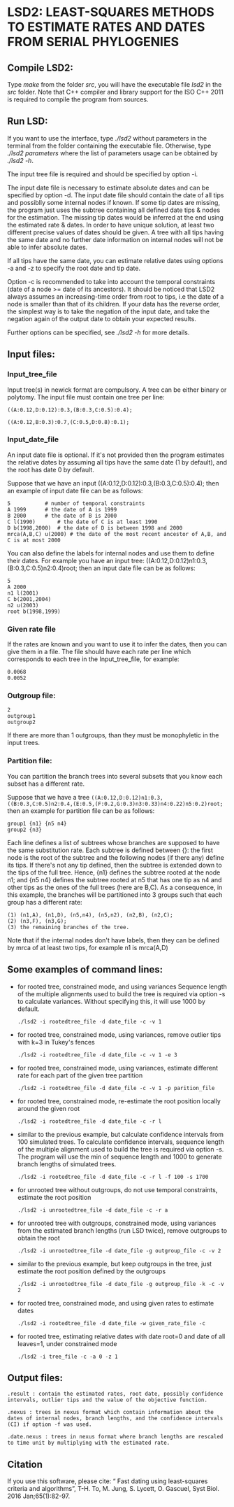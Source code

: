 # LSD2: LEAST-SQUARES METHODS TO ESTIMATE RATES AND DATES FROM SERIAL PHYLOGENIES

## Compile LSD2:

Type *make* from the folder *src*, you will have the executable file *lsd2* in the *src* folder.
Note that C++ compiler and library support for the ISO C++ 2011 is required to compile the program from sources. 
     
## Run LSD:

If you want to use the interface, type *./lsd2* without parameters in the terminal from the folder containing the executable file.
Otherwise, type *./lsd2 parameters*  where the list of parameters usage can be obtained by *./lsd2 -h*.

The input tree file is required and should be specified by option -i. 
	
The input date file is necessary to estimate absolute dates and can be specified by option -d. 
The input date file should contain the date of all tips and possiblly some internal nodes if known. 
If some tip dates are missing, the program just uses the subtree containing all defined date tips & nodes for the estimation. 
The missing tip dates would be inferred at the end using the estimated rate & dates.
In order to have unique solution, at least two different precise values of dates should be 
given. A tree with all tips having the same date and no further date 
information on internal nodes will not be able to infer absolute dates. 

If all tips have the same date, you can estimate relative dates using options -a and -z to 
specify the root date and tip date. 
	
Option -c is recommended to take into account the temporal constraints (date of a node >= date of its ancestors). 
It should be noticed that LSD2 always assumes an increasing-time order from root to tips, i.e the date of a node is smaller than that of its children. If your data has the reverse order, the simplest way is to take the negation of the
input date, and take the negation again of the output date to obtain your expected results.

Further options can be specified, see *./lsd2 -h* for more details.
    
## Input files:


### Input_tree_file

Input tree(s) in newick format are compulsory. A tree can be either binary or polytomy. The input
file must contain one tree per line:

    ((A:0.12,D:0.12):0.3,(B:0.3,C:0.5):0.4);

    ((A:0.12,B:0.3):0.7,(C:0.5,D:0.8):0.1);

### Input_date_file

An input date file is optional. If it's not provided then the program estimates the relative dates by
assuming all tips have the same date (1 by default), and the root has date 0 by default.

Suppose that we have an input ((A:0.12,D:0.12):0.3,(B:0.3,C:0.5):0.4); then an example of
input date file can be as follows:

    5			# number of temporal constraints
    A 1999		# the date of A is 1999
    B 2000		# the date of B is 2000
    C l(1990)		# the date of C is at least 1990
    D b(1998,2000)	# the date of D is between 1998 and 2000
    mrca(A,B,C) u(2000)	# the date of the most recent ancestor of A,B, and C is at most 2000
    
You can also define the labels for internal nodes and use them to define their dates. 
For example you have an input tree: ((A:0.12,D:0.12)n1:0.3,(B:0.3,C:0.5)n2:0.4)root; 
then an input date file can be as follows:

    5
    A 2000
    n1 l(2001)
    C b(2001,2004)
    n2 u(2003)
    root b(1998,1999)

### Given rate file

If the rates are known and you want to use it to infer the dates, then you can 
give them in a file. The file should have each rate per line which corresponds 
to each tree in the Input_tree_file, for example:

	0.0068	
	0.0052


### Outgroup file:

	2
	outgroup1
	outgroup2

If there are more than 1 outgroups, than they must be monophyletic in the input trees.

### Partition file: 

You can partition the branch trees into several subsets that you know each subset
has a different rate. 

Suppose that we have a tree `((A:0.12,D:0.12)n1:0.3,((B:0.3,C:0.5)n2:0.4,(E:0.5,(F:0.2,G:0.3)n3:0.33)n4:0.22)n5:0.2)root;` then an example for partition file can be as follows:

    group1 {n1} {n5 n4}
    group2 {n3}

Each line defines a list of subtrees whose branches are supposed to have the same substitution rate. Each subtree is defined between {}: the first node is the root of the subtree and the following nodes (if there any) define its tips. 
If there's not any tip defined, then the subtree is extended down to the tips of the full tree. Hence, {n1} defines the subtree rooted at the node n1; and {n5 n4} defines the subtree rooted at n5 that has one tip as n4 and other tips as the ones of the full trees (here are B,C). 
As a consequence, in this example, the branches will be partitioned into 3 groups such that each group has a different rate: 

    (1) (n1,A), (n1,D), (n5,n4), (n5,n2), (n2,B), (n2,C); 
    (2) (n3,F), (n3,G); 
    (3) the remaining branches of the tree. 
    
Note that if the internal nodes don't have labels, then they can be defined by mrca of at least two tips, for example n1 is mrca(A,D)

## Some examples of command lines:

* for rooted tree, constrained mode, and using variances
Sequence length of the multiple alignments used to build the tree is required via option -s to calculate variances.
Without specifying this, it will use 1000 by default.

    `./lsd2 -i rootedtree_file -d date_file -c -v 1`
    
* for rooted tree, constrained mode, using variances, remove outlier tips with k=3 in Tukey's fences

    `./lsd2 -i rootedtree_file -d date_file -c -v 1 -e 3`

* for rooted tree, constrained mode, using variances, estimate different rate for each part of the given tree partition

    `./lsd2 -i rootedtree_file -d date_file -c -v 1 -p parition_file`

* for rooted tree, constrained mode, re-estimate the root position locally around the given root

    `./lsd2 -i rootedtree_file -d date_file -c -r l`

* similar to the previous example, but calculate confidence intervals from 100 simulated trees. 
To calculate confidence intervals, sequence length of the multiple alignment used to build the tree is required via option -s. 
The program will use the min of sequence length and 1000 to generate branch lengths of simulated trees.

    `./lsd2 -i rootedtree_file -d date_file -c -r l -f 100 -s 1700`

* for unrooted tree without outgroups, do not use temporal constraints, estimate the root position

    `./lsd2 -i unrootedtree_file -d date_file -c -r a`

* for unrooted tree with outgroups, constrained mode, using variances from the estimated branch lengths (run LSD twice), 
remove outgroups to obtain the root

    `./lsd2 -i unrootedtree_file -d date_file -g outgroup_file -c -v 2`

* similar to the previous example, but keep outgroups in the tree, just estimate the root position defined by the outgroups

    `./lsd2 -i unrootedtree_file -d date_file -g outgroup_file -k -c -v 2`

* for rooted tree, constrained mode, and using given rates to estimate dates

    `./lsd2 -i rootedtree_file -d date_file -w given_rate_file -c` 

* for rooted tree, estimating relative dates with date root=0 and date of all leaves=1, under constrained mode

    `./lsd2 -i tree_file -c -a 0 -z 1`


## Output files: 

    .result : contain the estimated rates, root date, possibly confidence intervals, outlier tips and the value of the objective function.

    .nexus : trees in nexus format which contain information about the dates of internal nodes, branch lengths, and the confidence intervals (CI) if option -f was used.
    
    .date.nexus : trees in nexus format where branch lengths are rescaled to time unit by multiplying with the estimated rate. 

## Citation
If you use this software, please cite: “ Fast dating using least-squares criteria and algorithms”, T-H. To, M. Jung, S. Lycett, O. Gascuel, Syst Biol. 2016 Jan;65(1):82-97.

